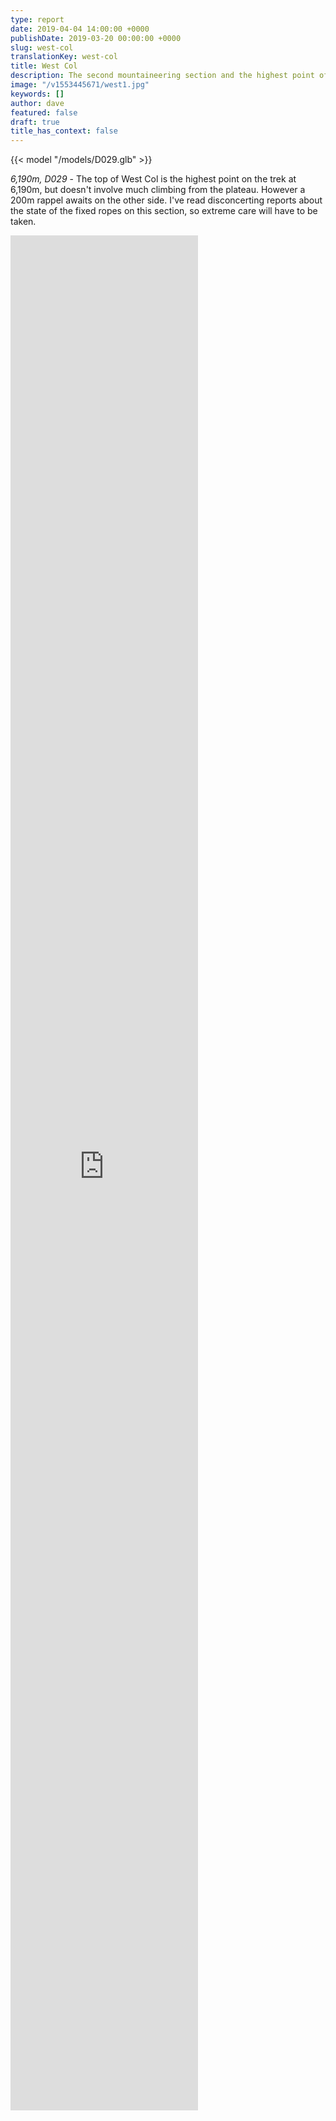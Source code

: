```yaml
---
type: report
date: 2019-04-04 14:00:00 +0000
publishDate: 2019-03-20 00:00:00 +0000
slug: west-col
translationKey: west-col
title: West Col
description: The second mountaineering section and the highest point of the trek.
image: "/v1553445671/west1.jpg"
keywords: []
author: dave
featured: false
draft: true
title_has_context: false
---
```


{{< model "/models/D029.glb" >}}

_6,190m, D029_ - The top of West Col is the highest point on the trek at 6,190m, but doesn't involve much climbing from the plateau. However a 200m rappel awaits on the other side. I've read disconcerting reports about the state of the fixed ropes on this section, so extreme care will have to be taken.

<iframe class="youtube" style="height:75vh;" frameBorder="0" allowfullscreen src="https://umap.openstreetmap.fr/en/map/untitled-map_307230?scaleControl=false&miniMap=false&scrollWheelZoom=false&zoomControl=true&allowEdit=false&moreControl=false&searchControl=null&tilelayersControl=null&embedControl=null&datalayersControl=null&onLoadPanel=undefined&captionBar=false&fullscreenControl=null&datalayers=809601#14/27.8488/86.9868"></iframe>